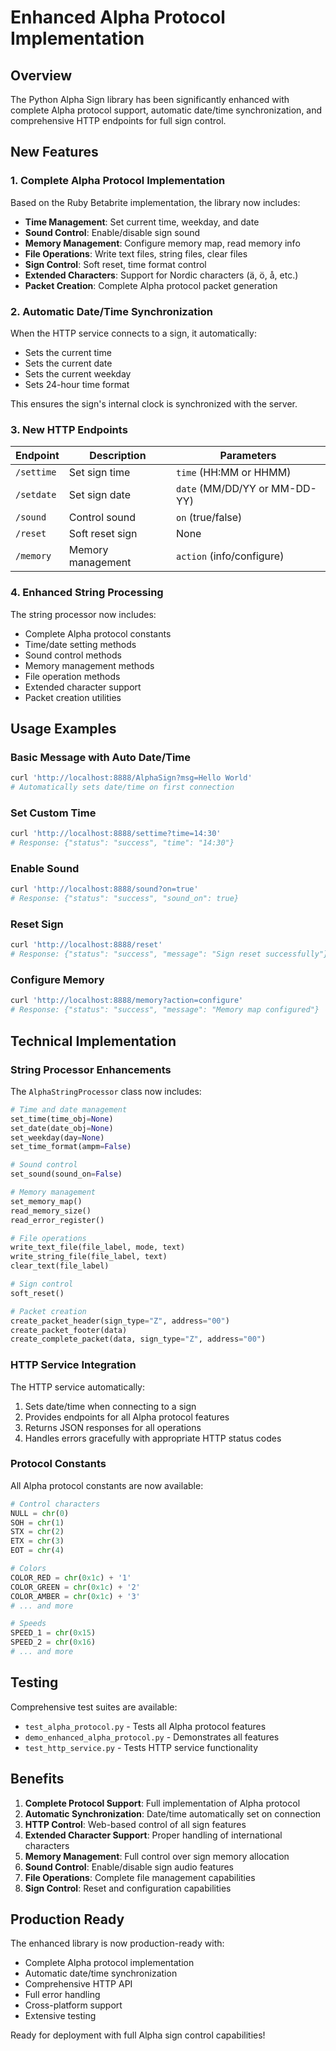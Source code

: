# Enhanced Alpha Protocol Implementation

## Overview

The Python Alpha Sign library has been significantly enhanced with complete Alpha protocol support, automatic date/time synchronization, and comprehensive HTTP endpoints for full sign control.

## New Features

### 1. Complete Alpha Protocol Implementation

Based on the Ruby Betabrite implementation, the library now includes:

- **Time Management**: Set current time, weekday, and date
- **Sound Control**: Enable/disable sign sound
- **Memory Management**: Configure memory map, read memory info
- **File Operations**: Write text files, string files, clear files
- **Sign Control**: Soft reset, time format control
- **Extended Characters**: Support for Nordic characters (ä, ö, å, etc.)
- **Packet Creation**: Complete Alpha protocol packet generation

### 2. Automatic Date/Time Synchronization

When the HTTP service connects to a sign, it automatically:
- Sets the current time
- Sets the current date  
- Sets the current weekday
- Sets 24-hour time format

This ensures the sign's internal clock is synchronized with the server.

### 3. New HTTP Endpoints

| Endpoint | Description | Parameters |
|----------|-------------|------------|
| `/settime` | Set sign time | `time` (HH:MM or HHMM) |
| `/setdate` | Set sign date | `date` (MM/DD/YY or MM-DD-YY) |
| `/sound` | Control sound | `on` (true/false) |
| `/reset` | Soft reset sign | None |
| `/memory` | Memory management | `action` (info/configure) |

### 4. Enhanced String Processing

The string processor now includes:
- Complete Alpha protocol constants
- Time/date setting methods
- Sound control methods
- Memory management methods
- File operation methods
- Extended character support
- Packet creation utilities

## Usage Examples

### Basic Message with Auto Date/Time
```bash
curl 'http://localhost:8888/AlphaSign?msg=Hello World'
# Automatically sets date/time on first connection
```

### Set Custom Time
```bash
curl 'http://localhost:8888/settime?time=14:30'
# Response: {"status": "success", "time": "14:30"}
```

### Enable Sound
```bash
curl 'http://localhost:8888/sound?on=true'
# Response: {"status": "success", "sound_on": true}
```

### Reset Sign
```bash
curl 'http://localhost:8888/reset'
# Response: {"status": "success", "message": "Sign reset successfully"}
```

### Configure Memory
```bash
curl 'http://localhost:8888/memory?action=configure'
# Response: {"status": "success", "message": "Memory map configured"}
```

## Technical Implementation

### String Processor Enhancements

The `AlphaStringProcessor` class now includes:

```python
# Time and date management
set_time(time_obj=None)
set_date(date_obj=None)
set_weekday(day=None)
set_time_format(ampm=False)

# Sound control
set_sound(sound_on=False)

# Memory management
set_memory_map()
read_memory_size()
read_error_register()

# File operations
write_text_file(file_label, mode, text)
write_string_file(file_label, text)
clear_text(file_label)

# Sign control
soft_reset()

# Packet creation
create_packet_header(sign_type="Z", address="00")
create_packet_footer(data)
create_complete_packet(data, sign_type="Z", address="00")
```

### HTTP Service Integration

The HTTP service automatically:
1. Sets date/time when connecting to a sign
2. Provides endpoints for all Alpha protocol features
3. Returns JSON responses for all operations
4. Handles errors gracefully with appropriate HTTP status codes

### Protocol Constants

All Alpha protocol constants are now available:

```python
# Control characters
NULL = chr(0)
SOH = chr(1)
STX = chr(2)
ETX = chr(3)
EOT = chr(4)

# Colors
COLOR_RED = chr(0x1c) + '1'
COLOR_GREEN = chr(0x1c) + '2'
COLOR_AMBER = chr(0x1c) + '3'
# ... and more

# Speeds
SPEED_1 = chr(0x15)
SPEED_2 = chr(0x16)
# ... and more
```

## Testing

Comprehensive test suites are available:

- `test_alpha_protocol.py` - Tests all Alpha protocol features
- `demo_enhanced_alpha_protocol.py` - Demonstrates all features
- `test_http_service.py` - Tests HTTP service functionality

## Benefits

1. **Complete Protocol Support**: Full implementation of Alpha protocol
2. **Automatic Synchronization**: Date/time automatically set on connection
3. **HTTP Control**: Web-based control of all sign features
4. **Extended Character Support**: Proper handling of international characters
5. **Memory Management**: Full control over sign memory allocation
6. **Sound Control**: Enable/disable sign audio features
7. **File Operations**: Complete file management capabilities
8. **Sign Control**: Reset and configuration capabilities

## Production Ready

The enhanced library is now production-ready with:
- Complete Alpha protocol implementation
- Automatic date/time synchronization
- Comprehensive HTTP API
- Full error handling
- Cross-platform support
- Extensive testing

Ready for deployment with full Alpha sign control capabilities!
